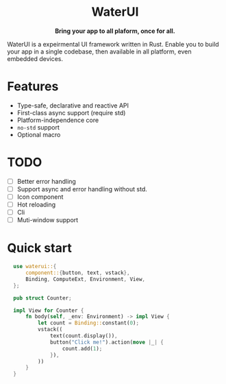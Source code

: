 <div align="center">
<h1>WaterUI</h1>
 <strong>
   Bring your app to all plaform, once for all.
 </strong>
</div>

WaterUI is a expeirmental UI framework written in Rust. Enable you to build your app in a single codebase,
then available in all platform, even embedded devices.

# Features
- Type-safe, declarative and reactive API
- First-class async support (require std)
- Platform-independence core
- `no-std` support
- Optional macro


# TODO

- [ ] Better error handling
- [ ] Support async and error handling without std.
- [ ] Icon component
- [ ] Hot reloading
- [ ] Cli
- [ ] Muti-window support

# Quick start

```rust
  use waterui::{
      component::{button, text, vstack},
      Binding, ComputeExt, Environment, View,
  };

  pub struct Counter;

  impl View for Counter {
      fn body(self, _env: Environment) -> impl View {
          let count = Binding::constant(0);
          vstack((
              text(count.display()),
              button("Click me!").action(move |_| {
                  count.add(1);
              }),
          ))
      }
  }

```